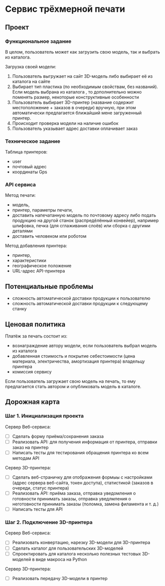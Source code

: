 # Сервис трёхмерной печати
## Проект

### Функциональное задание

В целом, пользователь может как загрузить свою модель, так и выбрать из каталога.

Загрузка своей модели:
1. Пользователь выгружает на сайт 3D-модель либо выбирает её из каталога на сайте
2. Выбирает тип пластика (по необходимым свойствам, без названий). Если модель выбрана из каталога , то дополнительно можно поменять размер, некоторые конструктивные особенности
3. Пользователь выбирает 3D-принтер (название содержит местоположение + заказов в очереди) вручную, при этом автоматически предлагается ближайший мене загруженный принтер.
4. Происходит проверка модели на наличие ошибок
5. Пользователь указывает адрес доставки оплачивает заказ

### Техническое задание

Таблица принтеров:
- user
- почтовый адрес
- координаты Gps

### API сервиса

Метод печати:
- модель,
- принтер, параметры печати,
- доставить напечатанную модель по почтовому адресу либо подать продукцию на другой станок (распредёлённый конвейер), например шлифовка, печка (для сглаживания слоёв) или сборка с другими деталями
- доставить человеком или роботом

Метод добавления принтера:
- принтер,
- характеристики
- географическое положение
- URL-адрес API-принтера

## Потенциальные проблемы

- сложность автоматической доставки продукции к пользователю
- сложность автоматической доставки продукции к следующему станку


## Ценовая политика

Платёж за печать состоит из:
- вознаграждение автору модели, если пользователь выбрал модель из каталога 
- добавленная стоимость и покрытие себестоимости (цена материала, электричества, амортизация принтера) владельцу принтера
- комиссия сервису

Если пользователь загружает свою модель на печать, то ему предлагается стать автором и опубликовать модель в каталоге.

## Дорожная карта

### Шаг 1. Инициализация проекта

Сервер Веб-сервиса:
- [ ] Сделать форму приёма/сохранения заказа
- [ ] Реализовать API: для получения информация от принтера, отправки заказ на принтер
- [ ] Написать тесты для тестирования обращения принтера ко всем методам API

Сервер 3D-принтера:
- [ ] Сделать веб-страничку для отображения формыы с настройками (адрес сервера веб-сайта, токен доступа), статистикой (заказов в очереди, статус принтера)
- [ ] Реализовать API: приёма заказа, отправка уведомления о готовности принимать заказы, отправка уведлмления о неготовности принимать заказы (поломка, замена филамента и т. д.)
- [ ] Написать тесты для API

### Шаг 2. Подключение 3D-принтера

Сервер Веб-сервиса:
- [ ] Реализовать конвертацию, нарезку 3D-модели для 3D-принтера
- [ ] Сделать каталог для пользовательских 3D-моделей
- [ ] Спроектировать для каталога несколько полезных тестовых 3D-моделей в виде макроса на Python

Сервер 3D-принтера:
- [ ] Реализовать передачу 3D-модели в принтер
